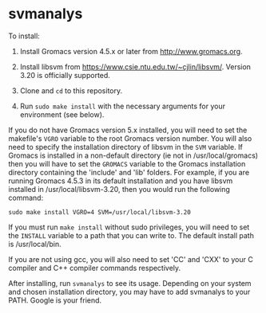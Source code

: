 # svmanalys
To install:

1. Install Gromacs version 4.5.x or later from http://www.gromacs.org.

2. Install libsvm from https://www.csie.ntu.edu.tw/~cjlin/libsvm/. Version 3.20 is officially supported. 

3. Clone and `cd` to this repository.

3. Run `sudo make install` with the necessary arguments for your environment (see below).

If you do not have Gromacs version 5.x installed, you will need to set the makefile's `VGRO` variable to the root Gromacs version number. You will also need to specify the installation directory of libsvm in the `SVM` variable. If Gromacs is installed in a non-default directory (ie not in /usr/local/gromacs) then you will have to set the `GROMACS` variable to the Gromacs installation directory containing the 'include' and 'lib' folders. For example, if you are running Gromacs 4.5.3 in its default installation and you have libsvm installed in /usr/local/libsvm-3.20, then you would run the following command:

`sudo make install VGRO=4 SVM=/usr/local/libsvm-3.20`

If you must run `make install` without sudo privileges, you will need to set the `INSTALL` variable to a path that you can write to. The default install path is /usr/local/bin.

If you are not using gcc, you will also need to set 'CC' and 'CXX' to your C compiler and C++ compiler commands respectively.

After installing, run `svmanalys` to see its usage. Depending on your system and chosen installation directory, you may have to add svmanalys to your PATH. Google is your friend.